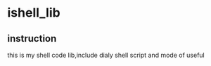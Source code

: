 # ishell_lib

## instruction   
  this is my shell code lib,include dialy shell script and mode of useful   

